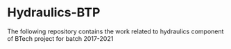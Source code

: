 # Hydraulics-BTP
The following repository contains the work related to hydraulics component of BTech project for batch 2017-2021
